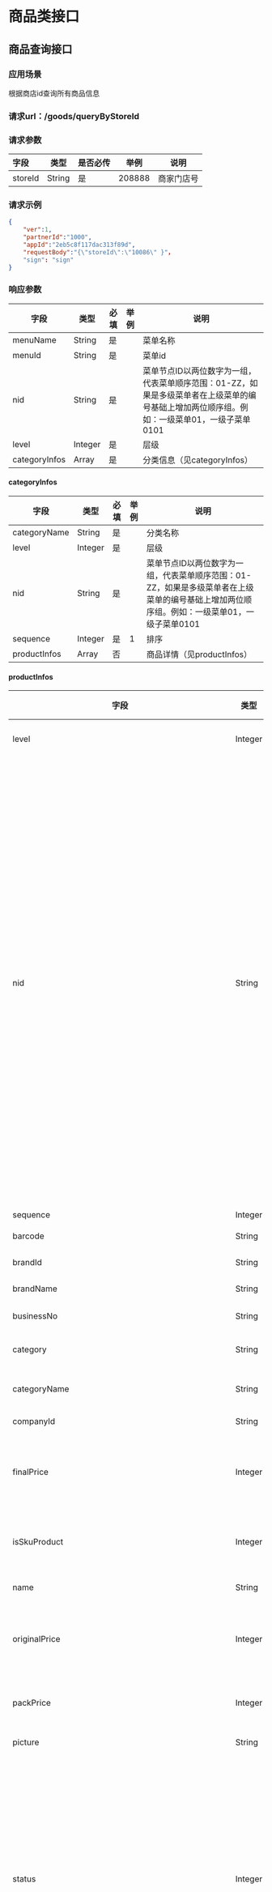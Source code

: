 # 商品类接口

## 商品查询接口

### 应用场景

根据商店id查询所有商品信息

### 请求url：/goods/queryByStoreId

### 请求参数

| 字段    | 类型   | 是否必传 | 举例   | 说明       |
| :------ | ------ | -------- | ------ | ---------- |
| storeId | String | 是       | 208888 | 商家门店号 |

### 请求示例

```json
{
	"ver":1,
	"partnerId":"1000",
	"appId":"2eb5c8f117dac313f89d",
	"requestBody":"{\"storeId\":\"10086\" }"，
    "sign": "sign"
}
```

### 响应参数

| **字段**      | **类型** | **必填** | **举例** | **说明**                                                     |
| ------------- | -------- | -------- | -------- | ------------------------------------------------------------ |
| menuName      | String   | 是       |          | 菜单名称                                                     |
| menuId        | String   | 是       |          | 菜单id                                                       |
| nid           | String   | 是       |          | 菜单节点ID以两位数字为一组，代表菜单顺序范围：01-ZZ，如果是多级菜单者在上级菜单的编号基础上增加两位顺序组。例如：一级菜单01，一级子菜单0101 |
| level         | Integer  | 是       |          | 层级                                                         |
| categoryInfos | Array    | 是       |          | 分类信息（见categoryInfos）                                  |

#### categoryInfos

| **字段**     | **类型** | **必填** | **举例** | **说明**                                                     |
| ------------ | -------- | -------- | -------- | ------------------------------------------------------------ |
| categoryName | String   | 是       |          | 分类名称                                                     |
| level        | Integer  | 是       |          | 层级                                                         |
| nid          | String   | 是       |          | 菜单节点ID以两位数字为一组，代表菜单顺序范围：01-ZZ，如果是多级菜单者在上级菜单的编号基础上增加两位顺序组。例如：一级菜单01，一级子菜单0101 |
| sequence     | Integer  | 是       | 1        | 排序                                                         |
| productInfos | Array    | 否       |          | 商品详情（见productInfos）                                   |

#### productInfos

| **字段**                                                 | **类型** | **必填** | **举例**     | **说明**                                                     |
| -------------------------------------------------------- | -------- | -------- | ------------ | ------------------------------------------------------------ |
| level                                                    | Integer  | 是       |              | 层级商品详情                                                 |
| nid                                                      | String   | 是       |              | 菜单节点ID以两位数字为一组，代表菜单顺序范围：01-ZZ，如果是多级菜单者在上级菜单的编号基础上增加两位顺序组。例如：一级菜单01，一级子菜单0101 |
| sequence                                                 | Integer  | 是       |              | 排序                                                         |
| barcode                                                  | String   |          |              | 条形码                                                       |
| brandId                                                  | String   | 否       |              | 品牌ID                                                       |
| brandName                                                | String   | 是       |              | 品牌名称                                                     |
| businessNo                                               | String   | 否       | TB2014032666 | 业务编号                                                     |
| category                                                 | String   | 否       |              | 商品分类编码                                                 |
| categoryName                                             | String   | 是       |              | 商品分类名称                                                 |
| companyId                                                | String   | 是       |              | 商户ID                                                       |
| finalPrice                                               | Integer  | 是       | 1000         | 商品最终售价-卖价(单位分)                                    |
| isSkuProduct                                             | Integer  | 是       | 1            | 是否sku商品，1是，0不是                                      |
| name                                                     | String   | 是       | 珍珠奶茶     | 商品名称                                                     |
| originalPrice                                            | Integer  | 是       | 800          | 商品标准售价-原价(单位分)                                    |
| packPrice                                                | Integer  | 是       | 100          | 包装价格(单位分)                                             |
| picture                                                  | String   | 是       |              | 图片地址                                                     |
| status                                                   | Integer  | 是       | 1            | 商品状态 /1下架/2上架/3售罄/4删除/5上架不可售(上架状态但是不在可售时间范围) |
| type                                                     | Integer  | 是       | 1            | 商品类型 /1普通商品/3组合商品/6套餐/9虚拟商品/10多规格商品   |
| pid                                                      | String   | 是       |              | 商品ID                                                       |
| labelNames                                               | Array    | 否       |              | 标签（spu才有）                                              |
| labelNames\name                                          | String   | 是       | 特色         | 标签名称                                                     |
| productAttributeGroupList                                | Array    | 否       |              | 商品属性（spu才有）                                          |
| productAttributeGroupList\attributeName                  | String   | 是       | 辣           | 商品折扣价，以分为单位                                       |
| productAttributeGroupList\attributeType                  | Integer  | 是       | 1000         | 属性组类型                                                   |
| productAttributeGroupList\sequence                       | Integer  | 是       | 1            | 属性组排序                                                   |
| productAttributeGroupList\attributeValues                | Array    | 是       |              | 属性组下属性信息                                             |
| productAttributeGroupList\attributeValues\attributeId    | String   | 是       |              | 属性值ID                                                     |
| productAttributeGroupList\attributeValues\attributeValue | String   | 是       |              | 属性名称                                                     |
| productAttributeGroupList\attributeValues\sequence       | Integer  | 是       | 2            | 属性排序                                                     |
| specificationGroupList                                   | Array    | 否       |              | 规格组列表（spu才有）                                        |
| specificationGroupList\sequence                          | Integer  | 是       |              | 排序                                                         |
| specificationGroupList\specId                            | String   | 是       |              | 规格组id                                                     |
| specificationGroupList\specName                          | String   | 是       |              | 规格组名称                                                   |
| specificationGroupList\specValueVos                      | Array    | 是       |              | 规格值列表                                                   |
| specificationGroupList\specValueVos\sequence             | Integer  | 是       |              | 排序号                                                       |
| specificationGroupList\specValueVos\specValue            | String   | 是       |              | 规格值                                                       |
| specificationGroupList\specValueVos\specValueId          | String   | 是       |              | 规格值ID                                                     |
| skuList                                                  | Array    | 否       |              | SKU列表                                                      |
| skuList\skuId                                            | String   | 是       |              | skuId                                                        |
| skuList\finalPrice                                       | Integer  | 是       |              | 最终价格                                                     |
| skuList\originalPrice                                    | Integer  | 是       |              | 原价                                                         |
| skuList\packPrice                                        | Integer  | 是       |              | 打包费                                                       |
| skuList\productName                                      | String   | 是       |              | 名称                                                         |
| skuList\productType                                      | Integer  | 是       |              | 商品类型                                                     |
| skuList\sequence                                         | Integer  | 是       |              | 排序                                                         |
| skuList\status                                           | Integer  | 是       |              | 状态                                                         |
| skuList\skuSpecValues                                    | Array    | 是       |              | 商品规格                                                     |
| skuList\skuSpecValues\productId                          | String   | 是       |              | 商品id                                                       |
| skuList\skuSpecValues\sequence                           | Integer  | 是       |              | 排序                                                         |
| skuList\skuSpecValues\specId                             | String   | 是       |              | 规格组id                                                     |
| skuList\skuSpecValues\specName                           | String   | 是       |              | 规格名称                                                     |
| skuList\skuSpecValues\specValue                          | String   | 是       |              | 规格值                                                       |
| skuList\skuSpecValues\specValueId                        | String   | 是       |              | 规格值Id                                                     |
| skuSpecValues                                            | Array    | 否       |              | sku规格（sku商品才有）                                       |
| skuSpecValues\productId                                  | String   | 是       |              | 商品id                                                       |
| skuSpecValues\sequence                                   | Integer  | 是       |              | 排序                                                         |
| skuSpecValues\specId                                     | String   | 是       |              | 规格组id                                                     |
| skuSpecValues\specName                                   | String   | 是       |              | 规格名称                                                     |
| skuSpecValues\specValue                                  | String   | 是       |              | 规格值                                                       |
| skuSpecValues\specValueId                                | String   | 是       |              | 规格值Id                                                     |


### 返回示例

```json
{
    "ver": "1",
    "statusCode": "100",
    "message": "成功",
    "responseBody": "{\"categoryInfos\":[{\"categoryName\":\"test\",\"level\":1,\"nid\":\"0101\",\"productInfos\":[{\"barcode\":\"\",\"brandId\":\"\",\"brandName\":\"\",\"businessNo\":\"\",\"businessType\":\"\",\"completeFlag\":2,\"detailText\":\"多规格01\",\"finalPrice\":1,\"isSkuProduct\":0,\"labelNames\":[{\"id\":\"0\",\"name\":\"特色\",\"type\":\"0\"},{\"id\":\"0\",\"name\":\"美味\",\"type\":\"0\"}],\"level\":2,\"maxLimitNumber\":0,\"maxRestrictionQty\":0,\"minLimitNumber\":0,\"minRestrictionQty\":0,\"name\":\"多规格01\",\"nid\":\"010101\",\"options\":\"\",\"originalPrice\":1,\"packPrice\":0,\"picture\":\"https://picture.sandload.cn/1554725170464.jpg\",\"pid\":\"138327334988135726\",\"pkNumber\":1,\"priceSource\":3,\"productAttributeGroupList\":[{\"attributeName\":\"温度\",\"attributeType\":3,\"attributeValues\":[{\"attributeId\":\"137174708465634585\",\"attributeValue\":\"冻\",\"id\":142407419635634480,\"price\":0,\"sequence\":0,\"status\":2},{\"attributeId\":\"125609440286271769\",\"attributeValue\":\"加少冰\",\"id\":142407419635634480,\"price\":0,\"sequence\":5,\"status\":2}],\"maxNumber\":1,\"minNumber\":1,\"must\":1,\"options\":\"\",\"sequence\":3},{\"attributeName\":\"奶量\",\"attributeType\":6,\"attributeValues\":[{\"attributeId\":\"125374222305519889\",\"attributeValue\":\"少量\",\"id\":142407419635634480,\"price\":0,\"sequence\":20,\"status\":2},{\"attributeId\":\"122493722811322375\",\"attributeValue\":\"加牛奶\",\"id\":142407419635634480,\"price\":0,\"sequence\":25,\"status\":2}],\"maxNumber\":1,\"minNumber\":1,\"must\":1,\"options\":\"\",\"sequence\":6},{\"attributeName\":\"口味\",\"attributeType\":100013,\"attributeValues\":[{\"attributeId\":\"124714737311163694\",\"attributeValue\":\"辣酱\",\"id\":142407419635634480,\"price\":0,\"sequence\":10,\"status\":2},{\"attributeId\":\"124714762753811759\",\"attributeValue\":\"番茄酱\",\"id\":142407419635634480,\"price\":0,\"sequence\":15,\"status\":2}],\"maxNumber\":0,\"minNumber\":0,\"must\":0,\"options\":\"\",\"sequence\":15}],\"productCode\":\"duogg01-p\",\"productPictureList\":[{\"pictureId\":\"142407419660800303\",\"productId\":\"138327334988135726\",\"sequence\":\"0\",\"type\":\"default\",\"url\":\"https://picture.sandload.cn/1554725170464.jpg\"}],\"productionLocation\":\"\",\"remark\":\"多规格01\",\"saleCount\":0,\"sequence\":1,\"skuList\":[{\"customerCode\":\"duogg01-bz\",\"finalPrice\":2,\"originalPrice\":2,\"packPrice\":1,\"productName\":\"多规格01/大杯/珍珠\",\"productType\":1,\"sequence\":0,\"skuId\":\"138327335005961520\",\"skuSpecValues\":[{\"productId\":\"138327335005961520\",\"sequence\":1,\"specId\":\"126981658895313165\",\"specName\":\"杯型\",\"specValue\":\"大杯\",\"specValueId\":\"126981795913787664\"},{\"productId\":\"138327335005961520\",\"sequence\":2,\"specId\":\"125388160722129444\",\"specName\":\"加料\",\"specValue\":\"珍珠\",\"specValueId\":\"135985417797493052\"}],\"status\":2},{\"customerCode\":\"duogg01-by\",\"finalPrice\":1,\"originalPrice\":1,\"packPrice\":2,\"productName\":\"多规格01/大杯/椰果\",\"productType\":1,\"sequence\":0,\"skuId\":\"138327335005961526\",\"skuSpecValues\":[{\"productId\":\"138327335005961526\",\"sequence\":3,\"specId\":\"126981658895313165\",\"specName\":\"杯型\",\"specValue\":\"大杯\",\"specValueId\":\"126981795913787664\"},{\"productId\":\"138327335005961526\",\"sequence\":4,\"specId\":\"125388160722129444\",\"specName\":\"加料\",\"specValue\":\"椰果\",\"specValueId\":\"135985397657493819\"}],\"status\":2},{\"customerCode\":\"duogg01-sz\",\"finalPrice\":1,\"originalPrice\":1,\"packPrice\":2,\"productName\":\"多规格01/小杯/珍珠\",\"productType\":1,\"sequence\":0,\"skuId\":\"138327335005961532\",\"skuSpecValues\":[{\"productId\":\"138327335005961532\",\"sequence\":5,\"specId\":\"126981658895313165\",\"specName\":\"杯型\",\"specValue\":\"小杯\",\"specValueId\":\"126981808335218961\"},{\"productId\":\"138327335005961532\",\"sequence\":6,\"specId\":\"125388160722129444\",\"specName\":\"加料\",\"specValue\":\"珍珠\",\"specValueId\":\"135985417797493052\"}],\"status\":2},{\"customerCode\":\"duogg01-sy\",\"finalPrice\":1,\"originalPrice\":1,\"packPrice\":2,\"productName\":\"多规格01/小杯/椰果\",\"productType\":1,\"sequence\":0,\"skuId\":\"138327335007010051\",\"skuSpecValues\":[{\"productId\":\"138327335007010051\",\"sequence\":7,\"specId\":\"126981658895313165\",\"specName\":\"杯型\",\"specValue\":\"小杯\",\"specValueId\":\"126981808335218961\"},{\"productId\":\"138327335007010051\",\"sequence\":8,\"specId\":\"125388160722129444\",\"specName\":\"加料\",\"specValue\":\"椰果\",\"specValueId\":\"135985397657493819\"}],\"status\":2}],\"skuSpecValues\":[],\"sourceChannel\":\"\",\"specificationGroupList\":[{\"partnerId\":\"1864\",\"sequence\":0,\"specId\":\"126981658895313165\",\"specName\":\"杯型\",\"specValueVos\":[{\"sequence\":0,\"specId\":\"126981658895313165\",\"specValue\":\"大杯\",\"specValueId\":\"126981795913787664\"},{\"sequence\":0,\"specId\":\"126981658895313165\",\"specValue\":\"小杯\",\"specValueId\":\"126981808335218961\"}]},{\"partnerId\":\"1864\",\"sequence\":0,\"specId\":\"125388160722129444\",\"specName\":\"加料\",\"specValueVos\":[{\"sequence\":0,\"specId\":\"125388160722129444\",\"specValue\":\"珍珠\",\"specValueId\":\"135985417797493052\"},{\"sequence\":0,\"specId\":\"125388160722129444\",\"specValue\":\"椰果\",\"specValueId\":\"135985397657493819\"}]}],\"standardGoodsFlag\":2,\"status\":2,\"type\":10,\"unit\":\"\",\"valid\":true,\"version\":0,\"weight\":0}],\"sequence\":0}],\"level\":0,\"menuId\":\"138614756111043329\",\"menuName\":\"test-sjj\",\"nid\":\"01\",\"sequence\":0}",
    "sign": "sign"
}
```


## 商品沽清接口（非码商品ID）

### 应用场景

根据非码商品ID，商品沽清接口

### 请求url：/goods/skuItem/sellOut

### 请求参数

| 字段    | 类型   | 是否必传 | 举例   | 说明       |
| :------ | ------ | -------- | ------ | ---------- |
| storeId | String | 是       | 208888 | 商家门店号 |
| spuId   | String |          |        |            |
| skuIds  | Array  | 是       |        |            |

### 请求示例

```json
{
	"ver":1,
	"partnerId":"1000",
	"appId":"2eb5c8f117dac313f89d",
	"requestBody":"{\"storeId\":\"1000189\",\"skuIds\":[\"141514633969296671\"],\"spuId\":\"141514633960908061\"}",
    	"sign": "sign"
}
```

### 响应参数说明：成功responseBody返回null,部分成功则返回失败customerCode

### 返回示例

```json
{
    "ver": "1",
    "statusCode": "100",
    "message": "成功",
    "responseBody": "[\"323\",\"we232\"]",
    "sign": "sign"
}

```

## 商品撤销沽清接口（非码商品ID）

### 应用场景

根据非码商品ID，商品撤销沽清接口

### 请求url：/goods/skuItem/cancelSellOut

### 请求参数

| 字段    | 类型   | 是否必传 | 举例   | 说明       |
| :------ | ------ | -------- | ------ | ---------- |
| storeId | String | 是       | 208888 | 商家门店号 |
| spuId   | String | 是       |        |            |
| skuId   | String | 是       |        |            |

### 请求示例

```json
{
	"ver":1,
	"partnerId":"1000",
	"appId":"2eb5c8f117dac313f89d",
	"requestBody":"{\"storeId\":\"1000189\",\"skuId\":\"141514633969296671\",\"spuId\":\"141514633960908061\"}",
    	"sign": "sign"
}

```

### 响应参数说明：成功responseBody返回null,部分成功则返回失败customerCode

### 返回示例

```json
{
    "ver": "1",
    "statusCode": "100",
    "message": "成功",
    "responseBody": "[\"323\",\"we232\"]",
    "sign": "sign"
}

```


## 商品沽清接口（商家自定义商品ID）

### 应用场景

根据商家自定义商品ID，商品沽清接口

### 请求url：/goods/skuItem/sellOutByCustomerCode

### 请求参数

| 字段          | 类型   | 是否必传 | 举例   | 说明       |
| :------------ | ------ | -------- | ------ | ---------- |
| storeId       | String | 是       | 208888 | 商家门店号 |
| customerCodes | Array  | 是       |        |            |

### 请求示例

```json
{
	"ver":1,
	"partnerId":"1000",
	"appId":"2eb5c8f117dac313f89d",
	"requestBody":"{\"storeId\":\"1000189\",\"customerCodes\":[\"141514633969296671\",\"141514633969296672\",\"323\",\"we232\"]}",
    	"sign": "sign"
}

```

### 响应参数说明：成功responseBody返回null,部分成功则返回失败customerCode

### 返回示例

```json
{
    "ver": "1",
    "statusCode": "100",
    "message": "成功",
    "responseBody": "[\"323\",\"we232\"]",
    "sign": "sign"
}

```



## 商品撤销沽清接口（商家自定义商品ID）

### 应用场景

根据商家自定义商品ID，商品撤销沽清接口

### 请求url：/goods/skuItem/cancelSellOutByCustomerCode

### 请求参数

| 字段          | 类型   | 是否必传 | 举例   | 说明       |
| :------------ | ------ | -------- | ------ | ---------- |
| storeId       | String | 是       | 208888 | 商家门店号 |
| customerCodes | Array  | 是       |        |            |

### 请求示例

```json
{
	"ver":1,
	"partnerId":"1000",
	"appId":"2eb5c8f117dac313f89d",
	"requestBody":"{\"storeId\":\"1000189\",\"customerCodes\":[\"141514633969296671\",\"141514633969296672\"]}",
    	"sign": "sign"
}
```

### 响应参数说明：成功responseBody返回null,部分成功则返回失败customerCode

### 返回示例

```json
{
    "ver": "1",
    "statusCode": "100",
    "message": "成功",
    "responseBody": "[\"323\",\"we232\"]",
    "sign": "sign"
}

```

## 创建商品菜单接口

### 应用场景

创建商品菜单

### 请求url：/menu/add

### 请求参数

| 字段           | 类型   | 是否必传 | 举例 | 说明                                                         |
| -------------- | ------ | -------- | ---- | ------------------------------------------------------------ |
| **channel**    | String | 是       | saas | 渠道                                                         |
| **name**       | string | 是       |      | 菜单名称                                                     |
| **dateStatus** | String | 是       |      | 周期类型 /0不限周期/1周一/2周二/4周三/8周四/16周五/32周六/64周日，各个周期还可以相加，如3代表周一+周二 |
| **startTime**  | String | 是       |      | 开始时间 格式 HH:mm:ss,00:00:00-23:59:59                     |
| **endTime**    | String | 是       |      | 结束时间 格式 HH:mm:ss,00:00:00-23:59:59                     |
| **menuNo**     | String | 是       |      | 菜单编号，默认菜单=0                                         |
| **type**       | String | 是       |      | 菜单类型,1门店菜单/2商户菜单/3集中店菜单                     |
| remark         | String | 否       |      | 备注                                                         |

### 请求示例

```json

{
	"ver":1,
	"partnerId":"1864",
	"appId":"2eb5c8f1170246429755e6dac313f89d",
	"requestBody":"{\"channel\":\"saas\",\"dateStatus\": 1,\"endTime\":\"2019-08-09 10:00:00\",\"menuCode\":\"0102\",\"menuNo\":10,\"name\":\"测试\",\"partnerId\":\"string\",\"remark\":\"测试\",\"startTime\":\"2019-07-09 10:00:00\", \"type\": 0}",
    "sign": "skip"
}
```

### 响应参数

| **字段** | **类型** | **必填** | **举例** | **说明** |
| -------- | -------- | -------- | -------- | -------- |
| menuId   | String   | 是       |          | 菜单ID   |

### 返回示例

```json

{
    "ver": "1",
    "statusCode": "100",
    "message": "成功",
    "responseBody": "146682059538214920",
    "sign": "sign"
}
```

## 创建商品菜单分类接口

### 应用场景

创建商品菜单分类

### 请求url：/menu/addCategory

### 请求参数

| 字段                 | 类型    | 是否必传 | 举例 | 说明                                                         |
| -------------------- | ------- | -------- | ---- | ------------------------------------------------------------ |
| **name**             | string  | 是       |      | 分类名称                                                     |
| customerCategoryCode | string  | 否       |      | 分类code                                                     |
| categoryId           | String  | 是       |      | 菜单节点ID以两位数字为一组，代表菜单顺序范围：01-ZZ，如果是多级菜单者在上级菜单的编号基础上增加两位顺序组。例如：一级菜单01，一级子菜单0101 |
| **menuId**           | String  | 是       |      | 菜单id                                                       |
| **sequence**         | Integer | 是       |      | 排序值（值越小，分类越往上）                                 |
| **icon**             | String  | 否       |      | 节点图片                                                     |
| **options**          | String  | 否       |      | 节点options（扩展字段，提供用户存储自定义json格式数据）      |
| remark               | String  | 否       |      | 节点备注                                                     |

### 请求示例

```json
{
	"ver":1,
	"partnerId":"1000",
	"appId":"2eb5c8f117dac313f89d",
	"requestBody":"{\"menuId\":\"146682059538214920\",\"categoryId\":\"01\",\"customerCategoryCode\":\"111\",\"name\":\"分类二\",\"remark\":\"分类二\",\"sequence\":2}",
    	"sign": "sign"
}
```

### 响应参数

| **字段**   | **类型** | **必填** | **举例** | **说明**                                                     |
| ---------- | -------- | -------- | -------- | ------------------------------------------------------------ |
| menuId     | String   | 是       |          | 菜单ID                                                       |
| name       | string   |          |          | 分类名称                                                     |
| categoryId | string   |          |          | 菜单分类ID以两位数字为一组，代表菜单顺序范围：01-ZZ，如果是多级菜单者在上级菜单的编号基础上增加两位顺序组。例如：一级菜单01，一级子菜单0101 |
| icon       | string   |          |          | 图标                                                         |
| options    | string   |          |          | 扩展字段，提供用户端存储自定义json格式数据                   |
| sequence   | Integer  |          |          | 排序节点排序号,父节点编号+2位序号，根节点为0                 |
| type       | String   |          |          | 类型, 如套餐，主食，饮料等                                   |
| remark     | String   |          |          | 备注                                                         |
| createDate | String   |          |          | 创建时间                                                     |

responseBody返回示例

```json
{
    "ver": "1",
    "statusCode": "100",
    "message": "成功",
    "responseBody": "{\"createDate\":\"1562678160358\",\"icon\":\"\",\"menuId\":\"146682059538214920\",\"name\":\"分类二\",\"options\":\"\",\"remark\":\"分类二\",\"sequence\":2,\"type\":\"node\"}",
    "sign": "sign"
}
```

## 获取菜单列表接口

### 应用场景

根据商户id返回菜单及分类

### 请求url：/menu/list

### 请求参数

| 字段         | 类型    | 是否必传 | 举例 | 说明                         |
| ------------ | ------- | -------- | ---- | ---------------------------- |
| **channel**  | String  | 否       | saas | 渠道                         |
| **isValid**  | string  | 否       |      | 是否有效（0：无效，1：有效） |
| **menuCode** | String  | 否       |      | 菜单编号                     |
| **name**     | String  | 否       |      | 菜单名称                     |
| **storeId**  | String  | 否       |      | 门店id                       |
| pageNum      | Integer | 是       |      | 当前页                       |
| pageSize     | Integer | 是       |      | 页数                         |

### 请求示例

```json
{
	"ver":1,
	"partnerId":"1000",
	"appId":"2eb5c8f117dac313f89d",
	"requestBody":"{\"pageNum\":1,\"pageSize\":10}",
    	"sign": "sign"
}

```

### 响应参数

| **字段**      | **类型** | **必填** | **举例** | **说明**                     |
| ------------- | -------- | -------- | -------- | ---------------------------- |
| list/isOnline | Integer  | 是       |          | 是否在线上使用(0：否，1：是) |
| list/isValid  | Integer  | 是       |          | 是否有效(0：否，1：是)       |
| list/menuCode | String   | 是       |          | 菜单编号                     |
| list/menuId   | String   | 是       |          | 菜单id                       |
| list/name     | String   | 是       |          | 菜单名称                     |
| list/remark   | String   | 是       |          | 菜单备注                     |
| totalCount    | Integer  | 是       |          | 总数量                       |
| totalPages    | Integer  | 是       |          | 总页数                       |

### 返回示例

```json
{
    "ver": "1",
    "statusCode": "100",
    "message": "成功",
    "responseBody": "{\"list\":[{\"isOnline\":0,\"isValid\":1,\"menuCode\":\"146682059538214920\",\"menuId\":\"146682059538214920\",\"name\":\"测试\",\"remark\":\"测试\"},{\"isOnline\":0,\"isValid\":1,\"menuCode\":\"GC007\",\"menuId\":\"146693217764659980\",\"name\":\"GC007\",\"remark\":\"GC007\"},{\"isOnline\":0,\"isValid\":1,\"menuCode\":\"109387493\",\"menuId\":\"144983044929038390\",\"name\":\"菜单名称-0000001\",\"remark\":\"备注备注\"},{\"isOnline\":0,\"isValid\":1,\"menuCode\":\"00000\",\"menuId\":\"144427801391564829\",\"name\":\"test\",\"remark\":\"test\"},{\"isOnline\":0,\"isValid\":1,\"menuCode\":\"000111\",\"menuId\":\"144238503243448863\",\"name\":\"杨国福\",\"remark\":\"杨国福\"},{\"isOnline\":0,\"isValid\":1,\"menuCode\":\"test_youzi\",\"menuId\":\"144232335939895810\",\"name\":\"youzi的菜单\",\"remark\":\"\"},{\"isOnline\":0,\"isValid\":1,\"menuCode\":\"100130405\",\"menuId\":\"144065254209506317\",\"name\":\"专属菜单\",\"remark\":\"\"},{\"isOnline\":0,\"isValid\":1,\"menuCode\":\"asd\",\"menuId\":\"143670255396473861\",\"name\":\"test\",\"remark\":\"test\"},{\"isOnline\":0,\"isValid\":1,\"menuCode\":\"哗啦啦测试商品\",\"menuId\":\"143402139249742136\",\"name\":\"哗啦啦测试商品\",\"remark\":\"哗啦啦测试商品\"},{\"isOnline\":0,\"isValid\":1,\"menuCode\":\"testSkuLimit\",\"menuId\":\"142970993325052205\",\"name\":\"testSkuLimit\",\"remark\":\"testSkuLimit\"}],\"pageNum\":1,\"pageSize\":10,\"totalCount\":36,\"totalPages\":0}",
    "sign": "sign"
}
```

## 查询菜单及分类信息接口

### 应用场景

根据菜单ID或门店ID查询菜单及分类信息

### 请求url：/menu/detail

### 请求参数

| 字段        | 类型   | 是否必传 | 举例 | 说明   |
| ----------- | ------ | -------- | ---- | ------ |
| **menuId**  | Long   | 是       | saas | 菜单id |
| **storeId** | string | 否       |      | 门店id |

### 请求示例

```json
{
	"ver":1,
	"partnerId":"1000",
	"appId":"2eb5c8f117dac313f89d",
	"requestBody":"{\"menuId\":\"146682059538214920\",\"storeId\":\"101\"}",
    	"sign": "sign"
}

```

### 响应参数

| **字段**             | **类型** | **必填** | **举例** | **说明**                                                     |
| -------------------- | -------- | -------- | -------- | ------------------------------------------------------------ |
| menuId               | String   | 是       |          | 菜单ID                                                       |
| name                 | string   |          |          | 分类名称                                                     |
| categoryId           | string   |          |          | 菜单分类ID以两位数字为一组，代表菜单顺序范围：01-ZZ，如果是多级菜单者在上级菜单的编号基础上增加两位顺序组。例如：一级菜单01，一级子菜单0101 |
| customerCategoryCode | String   |          |          | 分类code                                                     |
| icon                 | string   |          |          | 图标                                                         |
| options              | string   |          |          | 扩展字段，提供用户端存储自定义json格式数据                   |
| sequence             | Integer  |          |          | 排序节点排序号,父节点编号+2位序号，根节点为0                 |
| type                 | String   |          |          | 类型, 如套餐，主食，饮料等                                   |
| remark               | String   |          |          | 备注                                                         |
| createDate           | String   |          |          | 创建时间                                                     |

### 返回示例

```json
{
    "ver": "1",
    "statusCode": "100",
    "message": "成功",
    "responseBody": "{\"list\":[{\"categoryId\":\"0101\",\"createDate\":\"1562665908000\",\"customerCategoryCode\":\"\",\"icon\":\"\",\"menuId\":\"146682059538214920\",\"name\":\"分类一\",\"options\":\"\",\"remark\":\"分类一\",\"sequence\":1,\"type\":\"node\"},{\"categoryId\":\"0102\",\"createDate\":\"1562677936000\",\"customerCategoryCode\":\"111\",\"icon\":\"\",\"menuId\":\"146682059538214920\",\"name\":\"分类二\",\"options\":\"\",\"remark\":\"分类二\",\"sequence\":2,\"type\":\"node\"},{\"categoryId\":\"0103\",\"createDate\":\"1562678160000\",\"customerCategoryCode\":\"121\",\"icon\":\"\",\"menuId\":\"146682059538214920\",\"name\":\"分类三\",\"options\":\"\",\"remark\":\"分类三\",\"sequence\":3,\"type\":\"node\"}]}",
    "sign": "sign"
}
```

## 菜单批量绑定门店(限制300)

### 请求地址 /goods/batchBindMenu

### 请求方法 POST

### 请求参数

参数|参数含义|类型|必填|说明
---|---|---|---|---
menuId|菜单编号|String|Y|菜单编号
storeIds|门店列表|List`<String>`|Y|门店列表

### 请求示例

```json
{
	"ver":1,
	"partnerId":"1000",
	"appId":"2eb5c8f117dac313f89d",
	"requestBody":"{\"menuId\":\"137169131923508491\",\"storeIds\":[\"190314\"]}",
    	"sign": "sign"
}

```

### 响应：
参数|参数含义|类型|说明
---|---|---|---
code|返回码|String|返回码
message|返回信息|String|返回信息
result|返回结果|Object|返回结果


### 响应示例

```json
{
    "ver": "1",
    "statusCode": "100",
    "message": "成功",
    "responseBody": null,
    "sign": null
}
```


## 商品批量上下架(限制300)

### 请求地址 /goods/batchChangeStatus

### 请求方法 POST

### 请求参数

参数|参数含义|类型|必填|说明
---|---|---|---|---
productIds|菜单编号|List`<String>`|Y|菜单编号
status|上下架状态|String|Y|上下架状态 1:上架 ；2：下架

### 请求示例

```json
{
	"ver":1,
	"partnerId":"1000",
	"appId":"2eb5c8f117dac313f89d",
	"requestBody":"{\"status\":\"1\",\"productIds\":[\"146609369572911135\",\"145588001954801706\"]}",
    	"sign": "sign"
}
```

### 响应：

参数|参数含义|类型|说明
---|---|---|---
code|返回码|String|返回码
message|返回信息|String|返回信息
result|返回结果|Object|返回结果

### 响应示例
```json
{
    "ver": "1",
    "statusCode": "100",
    "message": "成功",
    "responseBody": null,
    "sign": null
}
```

## 门店商品库存批量同步(限制300)

### 请求地址 /goods/batchSynStoreStock

### 请求方法 POST

### 请求参数

参数|参数含义|类型|必填|说明
---|---|---|---|---
channel|渠道|String|Y|渠道
storeId|门店编号|String|Y|门店编号
invInfos|库存信息|List`<FullInvInfoVo>`|Y|库存信息
invInfos/customerCode|商品编号|String|Y|商品编号, maxLength = 50 ， 与productId至少填一个
invInfos/productId|非码商品id|String|Y|非码商品id，与customerCode至少填一个
invInfos/productName|商品名称|String|Y|商品名称
invInfos/qty|初始库存数量|Integer|Y|初始库存数量
invInfos/remark|备注|String|N|备注
invInfos/safeQty|安全库存数|Integer|N|安全库存数
invInfos/virtualQty|虚拟库存数|Integer|N|虚拟库存数

### 请求示例
```json
{
	"ver":1,
	"partnerId":"1000",
	"appId":"2eb5c8f117dac313f89d",
	"requestBody":"{\"channel\":\"xcx\",\"storeId\":\"190314\",\"invInfos\":[{\"productId\":\"145584167419324450\",\"qty\":\"68\",\"safeQty\":\"8\"}]}",
    	"sign": "sign"
}

```

### 响应：

参数|参数含义|类型|说明
---|---|---|---
batchResp|返回处理失败商品信息|List<BatchSynStoreStockInfo>|返回处理失败商品信息
batchResp/productId|非码商品id|String|非码商品id
batchResp/customerCode|商户商品id|String|商户商品id
batchResp/errorMsg|处理错误描述|String|处理错误描述
batchResp/errorCode|处理错误码|Integer|1、该商户不存在该商品；2、该商品不限制库存
count|处理错误商品列表条数|Integer|处理错误商品列表条数

### 响应示例

```json
{
    "ver": "1",
    "statusCode": "100",
    "message": "成功",
    "responseBody": "{\"batchResp\":[{\"customerCode\":\"887766666\",\"errorCode\":1,\"errorMsg\":\"商品不存在\"},{\"customerCode\":\"346545645\",\"errorCode\":1,\"errorMsg\":\"商品不存在\"},{\"customerCode\":\"buxiankucun\",\"errorCode\":2,\"errorMsg\":\"无限库存商品\",\"productId\":\"147457905203883564\"}],\"count\":3}",
    "sign": "eu1fdxqnklgzglnmdkbVYo9hfry//hbAMZGmtf/kXdawD/FM1/QhJyzMsGy0Hr6s/i2xF+SSwuSK+zrArmnTt7dXkMMvR/9ToA6stzBIVMuq6m46NVrRHLLZ4PfR0f54k80FyRpRO5tnxs5j/VwjjVI/xx+BaD+v6AGlzp32tUWrYXpYLr20jB5LSKpovHKSgQTTiHdoRO8umqSvQX+lvIJ7301ppv+1cPd4etZqYj1r408v4gz2yz5Ic2fiQFsSkR4XcRq19KWwbJoooVZi2lLqn3S+s1chSU8BDYHBfWy4a5cBfrFxXIhUxNor68W4kmcTKy7tuFzKy97aufekLw=="
}
```


## 添加商品

### 请求地址 /goods/add

### 请求方法 POST

### 请求参数

###

| 参数                  | 参数含义     | 类型                | 必填 | 说明                                              |
| --------------------- | ------------ | ------------------- | ---- | ------------------------------------------------- |
| currentUser           | 当前用户     | String              | N    | 当前用户                                          |
| productVo             | 商品信息     | Array               | N   | 商品信息                                          |
| productVo/brandId     | 品牌ID     | String                | N   | 品牌ID                                            |
| productVo/brandName   | 品牌名称     | String              | N   | 品牌名称                                          |
| productVo/businessNo  | 业务编号     | String              | N   | 业务编号                                          |
| productVo/businessTyp | 业务类型     | String              | N   | 业务类型                                          |
| productVo/category    | 商品后台分类编码| String           | N   | 商品后台分类编码                                  |
| productVo/categoryName     | 商品后台分类编码名称| String  | N   | 商品后台分类编码名称                              |
| productVo/customerCode     | 客户商品编码, 对应客户的系统的商品编码| String| N   | 客户商品编码, 对应客户的系统的商品编码|
| productVo/detailText     | 富文本描述字段     | String              | N   | 富文本描述字段                           |
| productVo/groupVos     | 商品详情     | List`<Array>`      | N   | 商品详情                                 |
| productVo/groupVos/partnerId|商户编号| String              | N   | 商户编号                                          |
| productVo/groupVos/sequence|排序号   | Integer($int32)     | N   | 排序号                                            |
| productVo/groupVos/specId|规格类型ID | String              | N   | 规格类型ID                                        |
| productVo/groupVos/specName|规格类型名称| String           | N   | 规格类型名称                                      |
| productVo/groupVos/specValueVos |规则值列表| List`<Array>` | N   | 规则值列表                                   |
| productVo/groupVos/specValueVos/sequence |排序号| integer($int32) | N   | 排序号                                       |
| productVo/groupVos/specValueVos/specId |规格大类ID| String              | N   | 规格大类ID                                 |
| productVo/groupVos/specValueVos/specValue |规格值| String              | N   | 规格值                                       |
| productVo/groupVos/specValueVos/specValueId | 规格值ID | String | N | 规格值ID |
| productVo/isProductNameAppendSpecName | 是否拼接商品名称和规格名称 | String | N | 0 是，1 否（默认0） |
| productVo/listLabel | 商品标签 | List`<Array>` | N |                                                   |
| productVo/labelId | 标签id | String | N |                                                   |
| productVo/name | 标签名称 | String | N |                                                   |
| productVo/sequence | 标签排序 | integer($int32) | N |                                                   |
| productVo/listPAM | 商品属性加料 | List`<Array>` | N |                                                   |
| productVo/listPAM/attributeId | attributeId不能为空 | String | Y |                                                   |
| productVo/listPAM/attributeName | 属性名称 | String | N |                                                   |
| productVo/listPAM/attributeType | 属性类型 | integer($int32) | N |                                                   |
| productVo/listPAM/attributeValue | 属性值 | String | N |                                                   |
| productVo/listPAM/groupType | 属性组 | integer($int32) | N |                                                   |
| productVo/listPAM/status | 属性状态 | integer($int32) | N |                                        |
| productVo/listPAM/price | 价格 | integer($int32) | N |                                                   |
| productVo/listPAM/sequence | 排序 | integer($int32) |      |                                                   |
| productVo/listSku                           |                                        | List`<Array>`   |      |                                                   |
| productVo/listSku/weight | 重量 | number($double) |      | 单位kg |
| productVo/listSku/customerCode | skuCode | String |      |                                                   |
| productVo/listSku/finalPrice | 价格 | integer($int32) |      |                                                   |
| productVo/listSku/originalPrice | 价格 | integer($int32) |      |                                                   |
| productVo/listSku/packPrice | 商品包装价格 | integer($int32) |      |                                                   |
| productVo/listSku/productCode | 产品编号 | String |      |                                                   |
| productVo/listSku/productName | 规则名 | String |      |                                                   |
| productVo/listSku/productType | 商品类型 | integer($int32) |      |                                                   |
| productVo/listSku/sequence | 排序 | integer($int32) |      |                                                   |
| productVo/listSku/skuId | skuid | String |      |                                                   |
| productVo/listSku/status | 状态 | integer($int32) |      |                                                   |
| productVo/listSku/stockLimit | 商品库存数量 | integer($int32) |      |                                                   |
| productVo/listSku/stockQty | 商品库存数量 | integer($int32) |      |                                                   |
| productVo/listSku/stockRule | 库存规则 | String |      |                                                   |
| productVo/listSku/upc | upc | String | | upc |
| productVo/listSku/skuSpecValues | 商品规格值 | List`<Array>` | | 单位kg |
| productVo/listSku/skuSpecValues/productId | 商品id | String | | |
| productVo/listSku/skuSpecValues/sequence | 排序 | integer($int32) | | |
| productVo/listSku/skuSpecValues/specId | 规格Id | String | | |
| productVo/listSku/skuSpecValues/specName | 规格名 | String | | |
| productVo/listSku/skuSpecValues/specValue | 规格值 | String | | |
| productVo/listSku/skuSpecValues/specValueId | 规格Id | String | | |
| productVo/maxLimitNumber                    | 最大限制数量                           | integer($int32) |      |                                        |
| productVo/minLimitNumber                    | 最小限制数量 | integer($int32) | | |
| productVo/name | 商品名称 | String | Y | |
| productVo/nid | 最小限制数量 | String | | |
| productVo/nodeName | 菜单商品分类名称 | string | | |
| productVo/packPrice | 商品包装价格 | integer($int32) | | |
| productVo/productType | 商品类型 | list`<Array>` | Y | |
| productVo/rawMaterial | 原材料 | String | | |
| productVo/remark | 商品描述 | String | | |
| productVo/sequence | 排序 | integer($int32) | | |
| productVo/skuCode | sku编号 | | | |
| productVo/specProductId | spuId | integer($int32) | | |
| productVo/stockLimit | 库存限制 | integer($int32) | | 1=限制库存,2=不限制库存 |
| productVo/stockQty | 商品库存数量 | integer($int32) | | |
| productVo/stockRule | 库存规则 | string | | |
| productVo/storeCondition | 存储方式 | string | | |
| productVo/unit | 单位 | string | | （杯、套、份） |
| productVo/upc | upc | string | | |
| productVo/updateDate | 更新时间 | String | | |
| productVo/updator | 更新人 | string | | |
| productVo/weight | 重量 | number($double) | | |
| productVo/picture | 商品图片 | list`<Array>` | | |
| productVo/picture/pictureUrl | 商品图片 | string | Y | |
| productVo/picture/sequence | 排序 | integer($int32) | | |
| productVo/picture/id | id | integer($int64) | | |
| productVo/weightType |  称重类型:1.称重菜 | integer($int64) | | |
| productVo/isDishware | 是否是餐具商品 1:餐具商品 | integer($int64) || |
| productVo/packageProductTypes | 套餐可选商品集合 | Object| || |
| productVo/packageProductTypes/groupId | 商品组ID | String| || |
| productVo/packageProductTypes/sequence | 商品组顺序 | integer| || |
| productVo/productComboInfos | 套餐固定搭配集合 | Object| || |
| productVo/productComboInfos/productId | 商品id | String| || |
| productVo/productComboInfos/quantity | 数量,默认值1 | integer| || |
| productVo/productComboInfos/sequence | 商品排序信息 | integer| || |
|  |  |  | | |
|  |  |  | | |

#### requestBody请求示例

```json
{
    "productVo": {
        "stockLimit": 2,
        "stockRule": "",
        "stockQty": 0,
        "producttype": "1",
        "partnerId": "1864",
        "name": "2222222222",
        "price": "100",
        "packPrice": 100,
        "productCode": "22222",
        "productId": "",
        "remark": "",
        "detailText": "",
        "customerCode": "22222222222",
        "status": 2,
        "picture": [
            {
                "id": "",
                "pictureUrl": "https://picture.sandload.cn/1562751049490.jpg",
                "sequence": 0
            }
        ],
        "listLabel": [],
        "listPAM": [],
        "platformLabelId": "137798724836528641",
        "listSku": []
    },
    "currentUser": "TEST"
}
```

#### 响应

| 字段        | 类型   | 是否必传 | 举例 | 说明   |
| ----------- | ------ | -------- | ---- | ------ |
| productId  | String   | 是       | "146682059538214920" | 商品id |

#### 响应示例
```json
{
    "message":"成功",
    "responseBody":"{"productId":"153380799549336875"}",
    "statusCode":"100",
    "ver":"1"
}
```

## 修改商品

### 请求地址 /goods/update

### 请求方法 POST

### 请求参数


| 参数                  | 参数含义     | 类型                | 必填 | 说明                                              |
| --------------------- | ------------ | ------------------- | ---- | ------------------------------------------------- |
| currentUser           | 当前用户     | String              | N    | 当前用户                                          |
| productVo             | 商品信息     | Array               | N   | 商品信息                                          |
| productVo/brandId     | 品牌ID     | String                | N   | 品牌ID                                            |
| productVo/brandName   | 品牌名称     | String              | N   | 品牌名称                                          |
| productVo/businessNo  | 业务编号     | String              | N   | 业务编号                                          |
| productVo/businessTyp | 业务类型     | String              | N   | 业务类型                                          |
| productVo/category    | 商品后台分类编码| String           | N   | 商品后台分类编码                                  |
| productVo/categoryName     | 商品后台分类编码名称| String  | N   | 商品后台分类编码名称                              |
| productVo/customerCode     | 客户商品编码, 对应客户的系统的商品编码| String| N   | 客户商品编码, 对应客户的系统的商品编码|
| productVo/detailText     | 富文本描述字段     | String              | N   | 富文本描述字段                           |
| productVo/groupVos     | 商品详情     | List`<Array>`      | N   | 商品详情                                 |
| productVo/groupVos/partnerId|商户编号| String              | N   | 商户编号                                          |
| productVo/groupVos/sequence|排序号   | Integer($int32)     | N   | 排序号                                            |
| productVo/groupVos/specId|规格类型ID | String              | N   | 规格类型ID                                        |
| productVo/groupVos/specName|规格类型名称| String           | N   | 规格类型名称                                      |
| productVo/groupVos/specValueVos |规则值列表| List`<Array>` | N   | 规则值列表                                   |
| productVo/groupVos/specValueVos/sequence |排序号| integer($int32) | N   | 排序号                                       |
| productVo/groupVos/specValueVos/specId |规格大类ID| String              | N   | 规格大类ID                                 |
| productVo/groupVos/specValueVos/specValue |规格值| String              | N   | 规格值                                       |
| productVo/groupVos/specValueVos/specValueId | 规格值ID | String | N | 规格值ID |
| productVo/isProductNameAppendSpecName | 是否拼接商品名称和规格名称 | String | N | 0 是，1 否（默认0） |
| productVo/listLabel | 商品标签 | List`<Array>` | N |                                                   |
| productVo/labelId | 标签id | String | N |                                                   |
| productVo/name | 标签名称 | String | N |                                                   |
| productVo/sequence | 标签排序 | integer($int32) | N |                                                   |
| productVo/listPAM | 商品属性加料 | List`<Array>` | N |                                                   |
| productVo/listPAM/attributeId | attributeId不能为空 | String | Y |                                                   |
| productVo/listPAM/attributeName | 属性名称 | String | N |                                                   |
| productVo/listPAM/attributeType | 属性类型 | integer($int32) | N |                                                   |
| productVo/listPAM/attributeValue | 属性值 | String | N |                                                   |
| productVo/listPAM/groupType | 属性组 | integer($int32) | N |                                                   |
| productVo/listPAM/status | 属性状态 | integer($int32) | N |                                        |
| productVo/listPAM/price | 价格 | integer($int32) | N |                                                   |
| productVo/listPAM/sequence | 排序 | integer($int32) |      |                                                   |
| productVo/listSku                           |                                        | List`<Array>`   |      |                                                   |
| productVo/listSku/weight | 重量 | number($double) |      | 单位kg |
| productVo/listSku/customerCode | skuCode | String |      |                                                   |
| productVo/listSku/finalPrice | 价格 | integer($int32) |      |                                                   |
| productVo/listSku/originalPrice | 价格 | integer($int32) |      |                                                   |
| productVo/listSku/packPrice | 商品包装价格 | integer($int32) |      |                                                   |
| productVo/listSku/productCode | 产品编号 | String |      |                                                   |
| productVo/listSku/productName | 规则名 | String |      |                                                   |
| productVo/listSku/productType | 商品类型 | integer($int32) |      |                                                   |
| productVo/listSku/sequence | 排序 | integer($int32) |      |                                                   |
| productVo/listSku/skuId | skuid | String |      |                                                   |
| productVo/listSku/status | 状态 | integer($int32) |      |                                                   |
| productVo/listSku/stockLimit | 商品库存数量 | integer($int32) |      |                                                   |
| productVo/listSku/stockQty | 商品库存数量 | integer($int32) |      |                                                   |
| productVo/listSku/stockRule | 库存规则 | String |      |                                                   |
| productVo/listSku/upc | upc | String | | upc |
| productVo/listSku/skuSpecValues | 商品规格值 | List`<Array>` | | 单位kg |
| productVo/listSku/skuSpecValues/productId | 商品id | String | | |
| productVo/listSku/skuSpecValues/sequence | 排序 | integer($int32) | | |
| productVo/listSku/skuSpecValues/specId | 规格Id | String | | |
| productVo/listSku/skuSpecValues/specName | 规格名 | String | | |
| productVo/listSku/skuSpecValues/specValue | 规格值 | String | | |
| productVo/listSku/skuSpecValues/specValueId | 规格Id | String | | |
| productVo/maxLimitNumber                    | 最大限制数量                           | integer($int32) |      |                                        |
| productVo/minLimitNumber                    | 最小限制数量 | integer($int32) | | |
| productVo/name | 商品名称 | String | Y | |
| productVo/nid | 最小限制数量 | String | | |
| productVo/nodeName | 菜单商品分类名称 | string | | |
| productVo/packPrice | 商品包装价格 | integer($int32) | | |
| productVo/productType | 商品类型 | list`<Array>` | Y | |
| productVo/rawMaterial | 原材料 | String | | |
| productVo/remark | 商品描述 | String | | |
| productVo/sequence | 排序 | integer($int32) | | |
| productVo/skuCode | sku编号 | | | |
| productVo/specProductId | spuId | integer($int32) | | |
| productVo/stockLimit | 库存限制 | integer($int32) | | 1=限制库存,2=不限制库存 |
| productVo/stockQty | 商品库存数量 | integer($int32) | | |
| productVo/stockRule | 库存规则 | string | | |
| productVo/storeCondition | 存储方式 | string | | |
| productVo/unit | 单位 | string | | （杯、套、份） |
| productVo/upc | upc | string | | |
| productVo/updateDate | 更新时间 | String | | |
| productVo/updator | 更新人 | string | | |
| productVo/weight | 重量 | number($double) | | |
| productVo/picture | 商品图片 | list`<Array>` | | |
| productVo/picture/pictureUrl | 商品图片 | string | Y | |
| productVo/picture/sequence | 排序 | integer($int32) | | |
| productVo/picture/id | id | integer($int64) | | |
| productVo/weightType |  称重类型:1.称重菜 | integer($int64) | | |
| productVo/isDishware | 是否是餐具商品 1:餐具商品 | integer($int64) || |
| productVo/packageProductTypes | 套餐可选商品集合 | Object| || |
| productVo/packageProductTypes/groupId | 商品组ID | String| || |
| productVo/packageProductTypes/sequence | 商品组顺序 | integer| || |
| productVo/productComboInfos | 套餐固定搭配集合 | Object| || |
| productVo/productComboInfos/productId | 商品id | String| || |
| productVo/productComboInfos/quantity | 数量,默认值1 | integer| || |
| productVo/productComboInfos/sequence | 商品排序信息 | integer| || |
|  |  |  | | |
|  |  |  | | |

#### requestBody请求示例

```json
{
    "productVo": {
        "stockLimit": 2,
        "stockRule": "",
        "stockQty": 0,
        "producttype": "1",
        "partnerId": "1864",
        "name": "2222222222",
        "price": "100",
        "packPrice": 100,
        "productCode": "22222",
        "productId": "",
        "remark": "",
        "detailText": "",
        "customerCode": "22222222222",
        "status": 2,
        "picture": [
            {
                "id": "",
                "pictureUrl": "https://picture.sandload.cn/1562751049490.jpg",
                "sequence": 0
            }
        ],
        "listLabel": [],
        "listPAM": [],
        "platformLabelId": "137798724836528641",
        "listSku": []
    },
    "currentUser": "TEST"
}
```

#### 响应

| 字段        | 类型   | 是否必传 | 举例 | 说明   |
| ----------- | ------ | -------- | ---- | ------ |
| productId  | String   | 是       | "146682059538214920" | 商品id |

#### 响应示例
```json
{
    "message":"成功",
    "responseBody":"{"productId":"153380799549336875"}",
    "statusCode":"100",
    "ver":"1"
}
```
